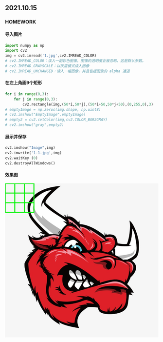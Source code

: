 ## 2021.10.15 
### HOMEWORK

#### 导入图片
```python
import numpy as np
import cv2
img = cv2.imread('1.jpg',cv2.IMREAD_COLOR)
# cv2.IMREAD_COLOR：读入一副彩色图像。图像的透明度会被忽略，这是默认参数。
# cv2.IMREAD_GRAYSCALE：以灰度模式读入图像
# cv2.IMREAD_UNCHANGED：读入一幅图像，并且包括图像的 alpha 通道
```

#### 在左上角画9个矩形
```python
for i in range(0,3):
    for j in range(0,3):
        cv2.rectangle(img,(50*i,50*j),(50*i+50,50*j+50),(0,255,0),3)
# emptyImage = np.zeros(img.shape, np.uint8)
# cv2.imshow("EmptyImage",emptyImage)
# empty2 = cv2.cvtColor(img,cv2.COLOR_BGR2GRAY)
# cv2.imshow("gray",empty2)
```
#### 展示并保存
```python
cv2.imshow("Image",img)
cv2.imwrite('1-1.jpg',img)
cv2.waitKey (0)
cv2.destroyAllWindows()
```
#### 效果图
![example](https://github.com/ophwsjtu18/ohw21f/blob/main/hyq/1-1.jpg?raw=true)
